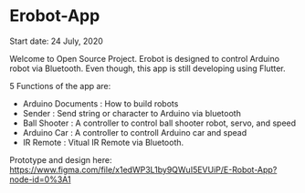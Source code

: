 # Erobot-App
Start date: 24 July, 2020

Welcome to Open Source Project.
Erobot is designed to control Arduino robot via Bluetooth. Even though, this app is still developing using Flutter. 

5 Functions of the app are:
- Arduino Documents : How to build robots
- Sender : Send string or character to Arduino via bluetooth
- Ball Shooter : A controller to control ball shooter robot, servo, and speed
- Arduino Car : A controller to controll Arduino car and spead
- IR Remote : Vitual IR Remote via Bluetooth.

Prototype and design here: https://www.figma.com/file/x1edWP3L1by9QWuI5EVUiP/E-Robot-App?node-id=0%3A1


